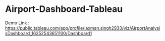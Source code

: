 # Airport-Dashboard-Tableau

Demo Link : https://public.tableau.com/app/profile/laxman.singh2933/viz/AirportAnalysisDashboard_16352543651100/Dashboard1
